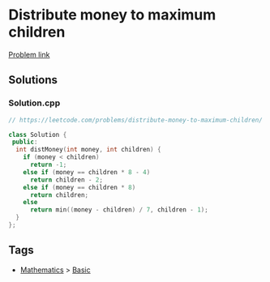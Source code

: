 # Distribute money to maximum children

[Problem link](https://leetcode.com/problems/distribute-money-to-maximum-children/)

## Solutions


### Solution.cpp
```cpp
// https://leetcode.com/problems/distribute-money-to-maximum-children/

class Solution {
 public:
  int distMoney(int money, int children) {
    if (money < children)
      return -1;
    else if (money == children * 8 - 4)
      return children - 2;
    else if (money == children * 8)
      return children;
    else
      return min((money - children) / 7, children - 1);
  }
};
```
## Tags

* [Mathematics](/Collections/mathematics.md#mathematics) > [Basic](/Collections/mathematics.md#basic)
